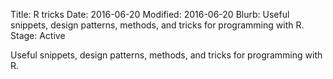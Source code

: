 Title: R tricks
Date: 2016-06-20
Modified: 2016-06-20
Blurb: Useful snippets, design patterns, methods, and tricks for programming with R.
Stage: Active

Useful snippets, design patterns, methods, and tricks for programming with R.
